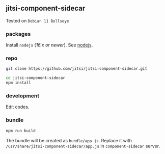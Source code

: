 ## jitsi-component-sidecar

Tested on `Debian 11 Bullseye`

### packages

Install `nodejs` (_16.x or newer_). See [nodejs](./nodejs.md).

### repo

```bash
git clone https://github.com/jitsi/jitsi-component-sidecar.git

cd jitsi-component-sidecar
npm install
```

### development

Edit codes.

### bundle

```bash
npm run build
```

The bundle will be created as `bundle/app.js`. Replace it with
`/usr/share/jitsi-component-sidecar/app.js` in `component-sidecar` server.
